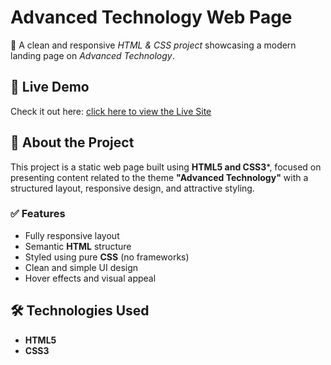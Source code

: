 # Advanced Technology Web Page

🚀 A clean and responsive *HTML & CSS project* showcasing a modern landing page on *Advanced Technology*.

## 🔗 Live Demo
Check it out here: [click here to view the Live Site](https://aishwarya152.github.io/Advance-Technology/)

## 📌 About the Project
This project is a static web page built using **HTML5 and CSS3***, focused on presenting content related to the theme **"Advanced Technology"** with a structured layout, responsive design, and attractive styling.

### ✅ Features
- Fully responsive layout
- Semantic **HTML** structure
- Styled using pure **CSS** (no frameworks)
- Clean and simple UI design
- Hover effects and visual appeal

## 🛠 Technologies Used
- **HTML5**
- **CSS3**
